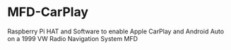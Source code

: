 # MFD-CarPlay
Raspberry Pi HAT and Software to enable Apple CarPlay and Android Auto on a 1999 VW Radio Navigation System MFD
